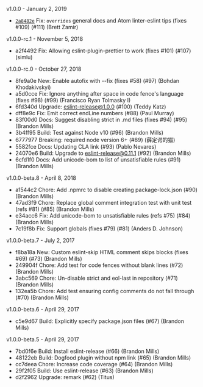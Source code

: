 v1.0.0 - January 2, 2019

-   [`2a8482e`](https://github.com/oltodo/eslint-plugin-qml/commit/2a8482e8e39da2ab4a1d8aeb7459f26a8377905d) Fix: `overrides` general docs and Atom linter-eslint tips (fixes #109) (#111) (Brett Zamir)

v1.0.0-rc.1 - November 5, 2018

-   a2f4492 Fix: Allowing eslint-plugin-prettier to work (fixes #101) (#107) (simlu)

v1.0.0-rc.0 - October 27, 2018

-   8fe9a0e New: Enable autofix with --fix (fixes #58) (#97) (Bohdan Khodakivskyi)
-   a5d0cce Fix: Ignore anything after space in code fence's language (fixes #98) (#99) (Francisco Ryan Tolmasky I)
-   6fd340d Upgrade: eslint-release@1.0.0 (#100) (Teddy Katz)
-   dff8e9c Fix: Emit correct endLine numbers (#88) (Paul Murray)
-   83f00d0 Docs: Suggest disabling strict in .md files (fixes #94) (#95) (Brandon Mills)
-   3b4ff95 Build: Test against Node v10 (#96) (Brandon Mills)
-   6777977 Breaking: required node version 6+ (#89) (薛定谔的猫)
-   5582fce Docs: Updating CLA link (#93) (Pablo Nevares)
-   24070e6 Build: Upgrade to eslint-release@0.11.1 (#92) (Brandon Mills)
-   6cfd1f0 Docs: Add unicode-bom to list of unsatisfiable rules (#91) (Brandon Mills)

v1.0.0-beta.8 - April 8, 2018

-   a1544c2 Chore: Add .npmrc to disable creating package-lock.json (#90) (Brandon Mills)
-   47ad3f9 Chore: Replace global comment integration test with unit test (refs #81) (#85) (Brandon Mills)
-   e34acc6 Fix: Add unicode-bom to unsatisfiable rules (refs #75) (#84) (Brandon Mills)
-   7c19f8b Fix: Support globals (fixes #79) (#81) (Anders D. Johnson)

v1.0.0-beta.7 - July 2, 2017

-   f8ba18a New: Custom eslint-skip HTML comment skips blocks (fixes #69) (#73) (Brandon Mills)
-   249904f Chore: Add test for code fences without blank lines (#72) (Brandon Mills)
-   3abc569 Chore: Un-disable strict and eol-last in repository (#71) (Brandon Mills)
-   132ea5b Chore: Add test ensuring config comments do not fall through (#70) (Brandon Mills)

v1.0.0-beta.6 - April 29, 2017

-   c5e9d67 Build: Explicitly specify package.json files (#67) (Brandon Mills)

v1.0.0-beta.5 - April 29, 2017

-   7bd0f6e Build: Install eslint-release (#66) (Brandon Mills)
-   48122eb Build: Dogfood plugin without npm link (#65) (Brandon Mills)
-   cc7deea Chore: Increase code coverage (#64) (Brandon Mills)
-   29f2f05 Build: Use eslint-release (#63) (Brandon Mills)
-   d2f2962 Upgrade: remark (#62) (Titus)
